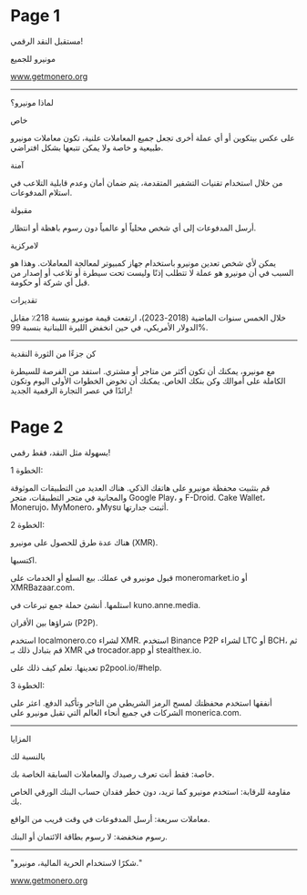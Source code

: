 ﻿# Page 1

مستقبل النقد الرقمي!

مونيرو للجميع

www.getmonero.org

---

لماذا مونيرو؟

خاص

على عكس بيتكوين أو أي عملة أخرى تجعل جميع المعاملات علنية، تكون معاملات مونيرو طبيعية و خاصة ولا يمكن تتبعها بشكل افتراضي.

آمنة

من خلال استخدام تقنيات التشفير المتقدمة، يتم ضمان أمان وعدم قابلية التلاعب في استلام المدفوعات.

مقبولة

أرسل المدفوعات إلى أي شخص محلياً أو عالمياً دون رسوم باهظة أو انتظار.

لامركزية

يمكن لأي شخص تعدين مونيرو باستخدام جهاز كمبيوتر لمعالجة المعاملات. وهذا هو السبب في أن مونيرو هو عملة لا تتطلب إذنًا وليست تحت سيطرة أو تلاعب أو إصدار من قبل أي شركة أو حكومة.

تقديرات

خلال الخمس سنوات الماضية (2018-2023)، ارتفعت قيمة مونيرو بنسبة 218٪ مقابل الدولار الأمريكي، في حين انخفض الليرة اللبنانية بنسبة 99%.

---

كن جزءًا من الثورة النقدية

مع مونيرو، يمكنك أن تكون أكثر من متاجر أو مشتري. استفد من الفرصة للسيطرة الكاملة على أموالك وكن بنكك الخاص. يمكنك أن تخوض الخطوات الأولى اليوم وتكون رائدًا في عصر التجارة الرقمية الجديد!


# Page 2

بسهولة مثل النقد، فقط رقمي!

الخطوة 1:

قم بتثبيت محفظة مونيرو على هاتفك الذكي. هناك العديد من التطبيقات الموثوقة والمجانية في متجر التطبيقات، متجر Google Play، و F-Droid. Cake Wallet، Monerujo، MyMonero، وMysu أثبتت جدارتها.

الخطوة 2:

هناك عدة طرق للحصول على مونيرو (XMR).

اكتسبها.

قبول مونيرو في عملك.
بيع السلع أو الخدمات على moneromarket.io أو XMRBazaar.com.

استلمها. أنشئ حملة جمع تبرعات في kuno.anne.media.

شراؤها بين الأقران (P2P).

استخدم localmonero.co لشراء XMR.
استخدم Binance P2P لشراء LTC أو BCH، ثم قم بتبادل ذلك بـ XMR في trocador.app أو stealthex.io.

تعدينها. تعلم كيف ذلك على p2pool.io/#help.

الخطوة 3:

أنفقها استخدم محفظتك لمسح الرمز الشريطي من التاجر وتأكيد الدفع. اعثر على الشركات في جميع أنحاء العالم التي تقبل مونيرو على monerica.com.

---

المزايا

بالنسبة لك

خاصة: فقط أنت تعرف رصيدك والمعاملات السابقة الخاصة بك.

مقاومة للرقابة: استخدم مونيرو كما تريد، دون خطر فقدان حساب البنك الورقي الخاص بك.

معاملات سريعة: أرسل المدفوعات في وقت قريب من الواقع.

رسوم منخفضة: لا رسوم بطاقة الائتمان أو البنك.

---

"شكرًا لاستخدام الحرية المالية، مونيرو."

www.getmonero.org

